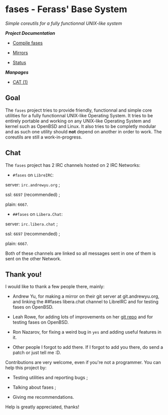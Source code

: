 # fases - Ferass' Base System

*Simple coreutils for a fully functionnal UNIX-like system*

***Project Documentation***

- [Compile fases](COMPILE.md)

- [Mirrors](MIRRORS.md)

- [Status](STATUS.md)

***Manpages***

- [CAT (1)](man/cat.1)

## Goal

The `fases` project tries to provide friendly, functionnal and simple core 
utilities for a fully functionnal UNIX-like Operating System. It tries to 
be entirely portable and working on any UNIX-like Operating System and kernel 
such as OpenBSD and Linux. It also tries to be completly modular and as such 
one utility should **not** depend on another in order to work. The coreutils 
are still a work-in-progress.

## Chat

The `fases` project has 2 IRC channels hosted on 2 IRC Networks:

- `#fases` on `LibreIRC`:

server: `irc.andrewyu.org` ;

ssl: `6697` (recommended) ;

plain: `6667`.

- `##fases` on `Libera.Chat`:

server: `irc.libera.chat` ;

ssl: `6697` (recommended) ;

plain: `6667`.

Both of these channels are linked so all messages sent in one of them 
is sent on the other Network.

## Thank you!

I would like to thank a few people there, mainly:

- Andrew Yu, for making a mirror on their git server at git.andrewyu.org, and 
linking the ##fases libera.chat channel to LibreIRC and for testing fases on
OpenBSD.

- Leah Rowe, for adding lots of improvements on her 
[git repo](https://notabug.org/vimuser/fases) and for testing fases on OpenBSD.

- Ron Nazarov, for fixing a weird bug in `yes` and adding useful features in 
it.

- Other people I forgot to add there. If I forgot to add you there, do send 
a patch or just tell me :D.

Contributions are very welcome, even if you're not a programmer. You can help 
this project by:

- Testing utilities and reporting bugs ;

- Talking about fases ;

- Giving me recommendations.

Help is greatly appreciated, thanks!
